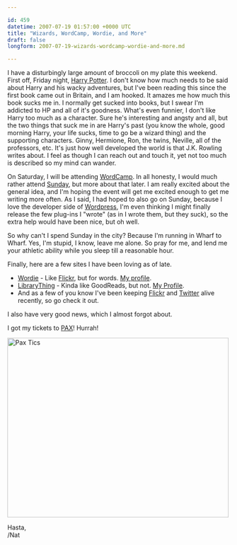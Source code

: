 ```yaml
---

id: 459
datetime: 2007-07-19 01:57:00 +0000 UTC
title: "Wizards, WordCamp, Wordie, and More"
draft: false
longform: 2007-07-19-wizards-wordcamp-wordie-and-more.md

---
```


I have a disturbingly large amount of broccoli on my plate this weekend. First off, Friday night, <a href="http://en.wikipedia.org/wiki/Harry_Potter_and_the_Deathly_Hallows">Harry Potter</a>. I don't know how much needs to be said about Harry and his wacky adventures, but I've been reading this since the first book came out in Britain, and I am hooked. It amazes me how much this book sucks me in. I normally get sucked into books, but I swear I'm addicted to HP and all of it's goodness. What's even funnier, I don't like Harry too much as a character. Sure he's interesting and angsty and all, but the two things that suck me in are Harry's past (you know the whole, good morning Harry, your life sucks, time to go be a wizard thing) and the supporting characters. Ginny, Hermione, Ron, the twins, Neville, all of the professors, etc. It's just how well developed the world is that J.K. Rowling writes about. I feel as though I can reach out and touch it, yet not too much is described so my mind can wander.

On Saturday, I will be attending <a href="http://2007.wordcamp.org/">WordCamp</a>. In all honesty, I would much rather attend <a href="http://2007.wordcamp.org/schedule/">Sunday</a>, but more about that later. I am really excited about the general idea, and I'm hoping the event will get me excited enough to get me writing more often. As I said, I had hoped to also go on Sunday, because I love the developer side of <a href="http://wordpress.org/">Wordpress</a>, I'm even thinking I might finally release the few plug-ins I "wrote" (as in I wrote them, but they suck), so the extra help would have been nice, but oh well.
<!--more-->
So why can't I spend Sunday in the city? Because I'm running in Wharf to Wharf.  Yes, I'm stupid, I know, leave me alone. So pray for me, and lend me your athletic ability while you sleep till a reasonable hour.

Finally, here are a few sites I have been loving as of late.
<ul>
	<li><a href="http://www.wordie.org/">Wordie</a> - Like <a href="http://www.flickr.com/">Flickr</a>, but for words. <a href="http://www.wordie.org/people/icco">My profile</a>.</li>
	<li><a href="http://www.librarything.com/">LibraryThing</a> - Kinda like GoodReads, but not. <a href="http://www.librarything.com/profile/icco">My Profile</a>.</li>
	<li>And as a few of you know I've been keeping <a href="http://www.flickr.com/photos/icco/">Flickr</a> and <a href="http://twitter.com/icco">Twitter</a> alive recently, so go check it out.</li>
</ul>
I also have very good news, which I almost forgot about.

I got my tickets to <a href="http://www.pennyarcadeexpo.com/">PAX</a>! Hurrah!

<a href="http://www.flickr.com/photos/icco/857024166/" title="Photo Sharing"><img src="http://farm2.static.flickr.com/1126/857024166_26dcfd3053.jpg" width="500" height="406" alt="Pax Tics" /></a>

Hasta,  
/Nat

